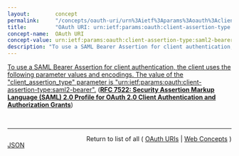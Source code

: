```yaml
---
layout:        concept
permalink:     "/concepts/oauth-uri/urn%3Aietf%3Aparams%3Aoauth%3Aclient-assertion-type%3Asaml2-bearer"
title:         "OAuth URI: urn:ietf:params:oauth:client-assertion-type:saml2-bearer"
concept-name:  OAuth URI
concept-value: urn:ietf:params:oauth:client-assertion-type:saml2-bearer
description: "To use a SAML Bearer Assertion for client authentication, the client uses the following parameter values and encodings. The value of the \"client_assertion_type\" parameter is \"urn:ietf:params:oauth:client-assertion-type:saml2-bearer\"."
---
```


[To use a SAML Bearer Assertion for client authentication, the client uses the following parameter values and encodings. The value of the "client_assertion_type" parameter is "urn:ietf:params:oauth:client-assertion-type:saml2-bearer".](https://datatracker.ietf.org/doc/html/rfc7522#section-2.2 "Read documentation for OAuth URI &#34;urn:ietf:params:oauth:client-assertion-type:saml2-bearer&#34;") (**[RFC 7522: Security Assertion Markup Language (SAML) 2.0 Profile for OAuth 2.0 Client Authentication and Authorization Grants](/specs/IETF/RFC/7522 "This specification defines the use of a Security Assertion Markup Language (SAML) 2.0 Bearer Assertion as a means for requesting an OAuth 2.0 access token as well as for client authentication.")**)

<br/>
<hr/>

<p style="float : left"><a href="./urn:ietf:params:oauth:client-assertion-type:saml2-bearer.json" title="JSON representing this particular Web Concept value">JSON</a></p>
<p style="text-align: right">Return to list of all ( <a href="../oauth-uri/">OAuth URIs</a> | <a href="../">Web Concepts</a> )</p>
